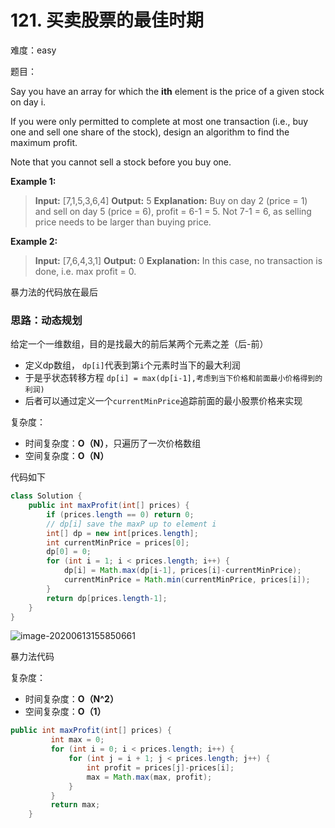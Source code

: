 # 121. 买卖股票的最佳时期

难度：easy

题目：

Say you have an array for which the **ith** element is the price of a given stock on day i.

If you were only permitted to complete at most one transaction (i.e., buy one and sell one share of the stock), design an algorithm to find the maximum profit.

Note that you cannot sell a stock before you buy one.

**Example 1:**

> **Input:** [7,1,5,3,6,4]
> **Output:** 5
> **Explanation:** Buy on day 2 (price = 1) and sell on day 5 (price = 6), profit = 6-1 = 5.
>              Not 7-1 = 6, as selling price needs to be larger than buying price.

**Example 2:**

> **Input:** [7,6,4,3,1]
> **Output:** 0
> **Explanation:** In this case, no transaction is done, i.e. max profit = 0.



暴力法的代码放在最后

### 思路：动态规划

给定一个一维数组，目的是找最大的前后某两个元素之差（后-前）

- 定义dp数组， `dp[i]`代表到第`i`个元素时当下的最大利润
- 于是乎状态转移方程 `dp[i] = max(dp[i-1],考虑到当下价格和前面最小价格得到的利润)`
- 后者可以通过定义一个`currentMinPrice`追踪前面的最小股票价格来实现



复杂度：

- 时间复杂度：**O（N）**，只遍历了一次价格数组
- 空间复杂度：**O（N）**

代码如下

```java
class Solution {
    public int maxProfit(int[] prices) {
        if (prices.length == 0) return 0;
        // dp[i] save the maxP up to element i
        int[] dp = new int[prices.length];
        int currentMinPrice = prices[0];
        dp[0] = 0;
        for (int i = 1; i < prices.length; i++) {
            dp[i] = Math.max(dp[i-1], prices[i]-currentMinPrice);
            currentMinPrice = Math.min(currentMinPrice, prices[i]);
        }
        return dp[prices.length-1];
    }
}
```

![image-20200613155850661](C:\Users\chen\AppData\Roaming\Typora\typora-user-images\image-20200613155850661.png)



暴力法代码

复杂度：

- 时间复杂度：**O（N^2）**
- 空间复杂度：**O（1）**

```java
public int maxProfit(int[] prices) {
         int max = 0;
         for (int i = 0; i < prices.length; i++) {
             for (int j = i + 1; j < prices.length; j++) {
                 int profit = prices[j]-prices[i];
                 max = Math.max(max, profit);
             }
         }
         return max;
    }
```

